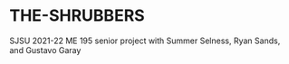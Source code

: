 # THE-SHRUBBERS
SJSU 2021-22 ME 195 senior project with Summer Selness, Ryan Sands, and Gustavo Garay

